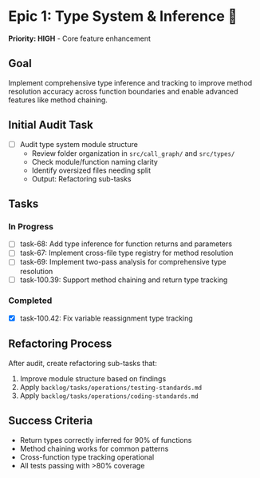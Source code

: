 # Epic 1: Type System & Inference 🧠

**Priority: HIGH** - Core feature enhancement

## Goal
Implement comprehensive type inference and tracking to improve method resolution accuracy across function boundaries and enable advanced features like method chaining.

## Initial Audit Task
- [ ] Audit type system module structure
  - Review folder organization in `src/call_graph/` and `src/types/`
  - Check module/function naming clarity
  - Identify oversized files needing split
  - Output: Refactoring sub-tasks

## Tasks

### In Progress
- [ ] task-68: Add type inference for function returns and parameters
- [ ] task-67: Implement cross-file type registry for method resolution
- [ ] task-69: Implement two-pass analysis for comprehensive type resolution
- [ ] task-100.39: Support method chaining and return type tracking

### Completed
- [x] task-100.42: Fix variable reassignment type tracking

## Refactoring Process
After audit, create refactoring sub-tasks that:
1. Improve module structure based on findings
2. Apply `backlog/tasks/operations/testing-standards.md`
3. Apply `backlog/tasks/operations/coding-standards.md`

## Success Criteria
- Return types correctly inferred for 90% of functions
- Method chaining works for common patterns
- Cross-function type tracking operational
- All tests passing with >80% coverage